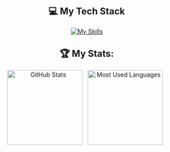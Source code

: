 <div align="center">
  
  ## 💻 My Tech Stack
  
  [![My Skills](https://skillicons.dev/icons?i=ts,html,css,react,nodejs,vite,aws,docker,py,cpp)](https://skillicons.dev)
  


## 🏆 My Stats:

<p>
    <img height=175 alt="GitHub Stats" src="https://github-readme-stats.vercel.app/api?username=r-ram95&show_icons=true&count_private=true&theme=dark" />&nbsp;&nbsp;
    <img height=175 alt="Most Used Languages" src="https://github-readme-stats.vercel.app/api/top-langs/?username=r-ram95&layout=compact&theme=dark" />&nbsp;&nbsp;
</p>

</div>
